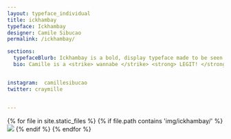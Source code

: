```yaml
---
layout: typeface_individual
title: ickhambay
typeface: Ickhambay
designer: Camile Sibucao
permalink: /ickhambay/

sections:
  typefaceBlurb: Ickhambay is a bold, display typeface made to be seen at big, large, and GINORMOUS sizes.  Feel free to use it for signage, packaging, or your hipster cocktail menus.  It is also available in light and italic light for use in your love letters and baby shower announcements.  The Ickhambay fam is based off 18th century roundhand script found in master writer and engraver George Bickham's penmanship books.  Why the name Ickhambay?  It's Bickham in pig latin because it kinda looks like Bickham's script, just a little <i>fucked up.</i>
  bio: Camille is a <strike> wannabe </strike> <strong> LEGIT! </strong>  type designer/graphic designer/illustrator/hand-letterer.  She is currently taking commissions. Only cool folks need apply though.  


instagram:  camillesibucao
twitter: craymille


---
```


<div class="typeface__images">
{% for file in site.static_files %}
  {% if file.path contains 'img/ickhambay/' %}
    <img src="{{ file.path }}" />
  {% endif %}
{% endfor %}
</div>
